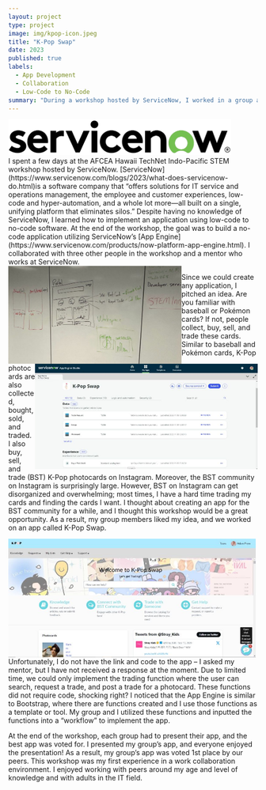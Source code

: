 ```yaml
---
layout: project
type: project
image: img/kpop-icon.jpeg
title: "K-Pop Swap"
date: 2023
published: true
labels:
  - App Development
  - Collaboration
  - Low-Code to No-Code
summary: "During a workshop hosted by ServiceNow, I worked in a group and implemented a low-code to no-code trading application called K-Pop Swap."
---
```

<div class="row justify-content-center"><div class="col-5 py-3"><img width="450px" class="rounded" src="../img/servicenow-logo.png"></div></div>
I spent a few days at the AFCEA Hawaii TechNet Indo-Pacific STEM workshop hosted by ServiceNow. [ServiceNow](https://www.servicenow.com/blogs/2023/what-does-servicenow-do.html)is a software company that “offers solutions for IT service and operations management, the employee and customer experiences, low-code and hyper-automation, and a whole lot more—all built on a single, unifying platform that eliminates silos.” Despite having no knowledge of ServiceNow, I learned how to implement an application using low-code to no-code software. At the end of the workshop, the goal was to build a no-code application utilizing ServiceNow’s [App Engine](https://www.servicenow.com/products/now-platform-app-engine.html). I collaborated with three other people in the workshop and a mentor who works at ServiceNow. 

<div class="row justify-content-center py-2">
  <div class="col-4">
    <img width="350px" align="left" class="rounded" src="../img/sn-board.jpeg">
  </div>
  <div class="col-4">
    <img width="450px" align="right" class="rounded" src="../img/sn-workflow.jpeg">
  </div>
</div>

Since we could create any application, I pitched an idea. Are you familiar with baseball or Pokémon cards? If not, people collect, buy, sell, and trade these cards. Similar to baseball and Pokémon cards, K-Pop photocards are also collected, bought, sold, and traded. I also buy, sell, and trade (BST) K-Pop photocards on Instagram. Moreover, the BST community on Instagram is surprisingly large. However, BST on Instagram can get disorganized and overwhelming; most times, I have a hard time trading my cards and finding the cards I want. I thought about creating an app for the BST community for a while, and I thought this workshop would be a great opportunity. As a result, my group members liked my idea, and we worked on an app called K-Pop Swap. 

<img width="500px" class="rounded" src="../img/sn-app.jpeg" align="left" style="padding-right: 10px;">

Unfortunately, I do not have the link and code to the app – I asked my mentor, but I have not received a response at the moment. Due to limited time, we could only implement the trading function where the user can search, request a trade, and post a trade for a photocard. These functions did not require code, shocking right? I noticed that the App Engine is similar to Bootstrap, where there are functions created and I use those functions as a template or tool. My group and I utilized these functions and inputted the functions into a “workflow” to implement the app. 

At the end of the workshop, each group had to present their app, and the best app was voted for. I presented my group’s app, and everyone enjoyed the presentation! As a result, my group’s app was voted 1st place by our peers. This workshop was my first experience in a work collaboration environment. I enjoyed working with peers around my age and level of knowledge and with adults in the IT field. 

